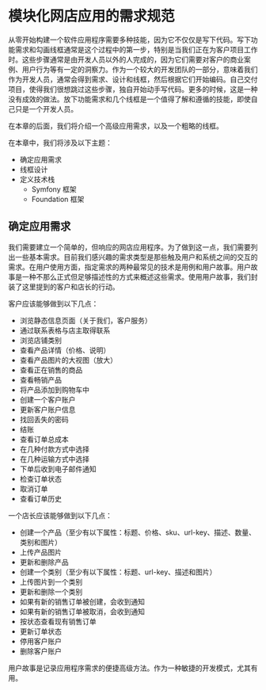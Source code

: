 # 模块化网店应用的需求规范

从零开始构建一个软件应用程序需要多种技能，因为它不仅仅是写下代码。写下功能需求和勾画线框通常是这个过程中的第一步，特别是当我们正在为客户项目工作时。这些步骤通常是由开发人员以外的人完成的，因为它们需要对客户的商业案例、用户行为等有一定的洞察力。作为一个较大的开发团队的一部分，意味着我们作为开发人员，通常会得到需求、设计和线框，然后根据它们开始编码。自己交付项目，使得我们很想跳过这些步骤，独自开始动手写代码。更多的时候，这是一种没有成效的做法。放下功能需求和几个线框是一个值得了解和遵循的技能，即使自己只是一个开发人员。

在本章的后面，我们将介绍一个高级应用需求，以及一个粗略的线框。

在本章中，我们将涉及以下主题：

* 确定应用需求 
* 线框设计 
* 定义技术栈
  * Symfony 框架 
  * Foundation 框架

## 确定应用需求 

我们需要建立一个简单的，但响应的网店应用程序。为了做到这一点，我们需要列出一些基本需求。目前我们感兴趣的需求类型是那些触及用户和系统之间的交互的需求。在用户使用方面，指定需求的两种最常见的技术是用例和用户故事。用户故事是一种不那么正式但足够描述性的方式来概述这些需求。使用用户故事，我们封装了这里提到的客户和店长的行动。

客户应该能够做到以下几点：

* 浏览静态信息页面（关于我们，客户服务）
*  通过联系表格与店主取得联系 
* 浏览店铺类别 
* 查看产品详情（价格、说明） 
* 查看产品图片的大视图（放大）
* 查看正在销售的商品 
* 查看畅销产品 
* 将产品添加到购物车中 
* 创建一个客户账户 
* 更新客户账户信息 
* 找回丢失的密码 
* 结账 
* 查看订单总成本 
* 在几种付款方式中选择 
* 在几种运输方式中选择 
* 下单后收到电子邮件通知 
* 检查订单状态 
* 取消订单 
* 查看订单历史

一个店长应该能够做到以下几点：

* 创建一个产品（至少有以下属性：标题、价格、sku、url-key、描述、数量、类别和图片）
* 上传产品图片 
* 更新和删除产品 
* 创建一个类别（至少有以下属性：标题、url-key、描述和图片）
* 上传图片到一个类别 
* 更新和删除一个类别 
* 如果有新的销售订单被创建，会收到通知
* 如果有新的销售订单被取消，会收到通知
* 按状态查看现有销售订单 
* 更新订单状态 
* 停用客户账户 
* 删除客户账户

用户故事是记录应用程序需求的便捷高级方法。作为一种敏捷的开发模式，尤其有用。

